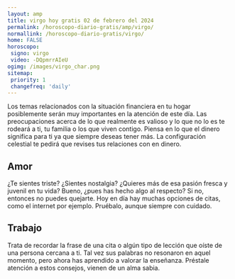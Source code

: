 ```yaml
---
layout: amp
title: virgo hoy gratis 02 de febrero del 2024 
permalink: /horoscopo-diario-gratis/amp/virgo/
normallink: /horoscopo-diario-gratis/virgo/
home: FALSE
horoscopo:
 signo: virgo
 video: -DQpmrrAIeU
ogimg: /images/virgo_char.png
sitemap:
 priority: 1
 changefreq: 'daily'
---
```



Los temas relacionados con la situación financiera en tu hogar posiblemente serán muy importantes en la atención de este día. Las preocupaciones acerca de lo que realmente es valioso y lo que no lo es te rodeará a ti, tu familia o los que viven contigo. Piensa en lo que el dinero significa para ti ya que siempre deseas tener más. La configuración celestial te pedirá que revises tus relaciones con en dinero.

## Amor

¿Te sientes triste? ¿Sientes nostalgia? ¿Quieres más de esa pasión fresca y juvenil en tu vida? Bueno, ¿pues has hecho algo al respecto? Si no, entonces no puedes quejarte. Hoy en día hay muchas opciones de citas, como el internet por ejemplo. Pruébalo, aunque siempre con cuidado.

## Trabajo

Trata de recordar la frase de una cita o algún tipo de lección que oíste de una persona cercana a ti. Tal vez sus palabras no resonaron en aquel momento, pero ahora has aprendido a valorar la enseñanza. Préstale atención a estos consejos, vienen de un alma sabia.